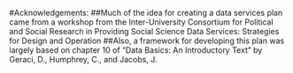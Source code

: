 #Acknowledgements:
##Much of the idea for creating a data services plan came from a workshop from the Inter-University Consortium for Political and Social Research in Providing Social Science Data Services: Strategies for Design and Operation
##Also, a framework for developing this plan was largely based on chapter 10 of “Data Basics: An Introductory Text” by Geraci, D., Humphrey, C., and Jacobs, J. 
